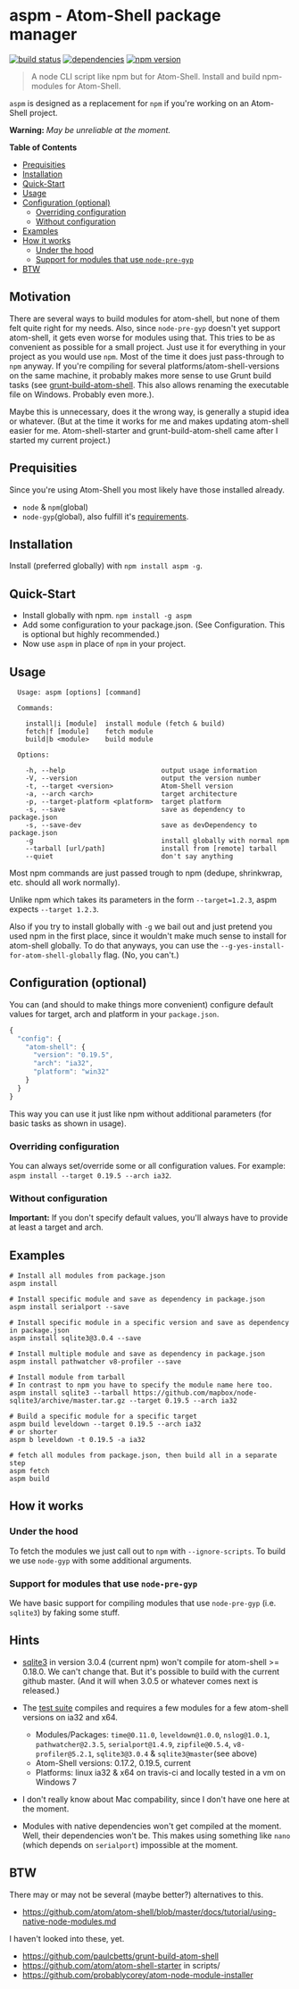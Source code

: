 # aspm - Atom-Shell package manager
[![build status](http://img.shields.io/travis/bwin/aspm/master.svg?style=flat-square)](https://travis-ci.org/bwin/aspm)
[![dependencies](http://img.shields.io/david/bwin/aspm.svg?style=flat-square)](https://david-dm.org/bwin/aspm)
[![npm version](http://img.shields.io/npm/v/aspm.svg?style=flat-square)](https://npmjs.org/package/aspm)

> A node CLI script like npm but for Atom-Shell. Install and build npm-modules for Atom-Shell.

`aspm` is designed as a replacement for `npm` if you're working on an Atom-Shell project.

**Warning:** *May be unreliable at the moment.*

**Table of Contents**
- [Prequisities](#prequisities)
- [Installation](#installation)
- [Quick-Start](#quick-start)
- [Usage](#usage)
- [Configuration (optional)](#configuration-optional)
  - [Overriding configuration](#overriding-configuration)
  - [Without configuration](#without-configuration)
- [Examples](#examples)
- [How it works](#how-it-works)
  - [Under the hood](#under-the-hood)
  - [Support for modules that use `node-pre-gyp`](#support-for-modules-that-use-node-pre-gyp)
- [BTW](#btw)

## Motivation
There are several ways to build modules for atom-shell, but none of them felt quite right for my needs. Also, since `node-pre-gyp` doesn't yet support atom-shell, it gets even worse for modules using that.
This tries to be as convenient as possible for a small project. Just use it for everything in your project as you would use `npm`. Most of the time it does just pass-through to `npm` anyway.
If you're compiling for several platforms/atom-shell-versions on the same machine, it probably makes more sense to use Grunt build tasks (see [grunt-build-atom-shell](https://github.com/paulcbetts/grunt-build-atom-shell). This also allows renaming the executable file on Windows. Probably even more.).

Maybe this is unnecessary, does it the wrong way, is generally a stupid idea or whatever. (But at the time it works for me and makes updating atom-shell easier for me. Atom-shell-starter and grunt-build-atom-shell came after I started my current project.)

## Prequisities
Since you're using Atom-Shell you most likely have those installed already.
- `node` & `npm`(global)
- `node-gyp`(global), also fulfill it's [requirements](https://github.com/TooTallNate/node-gyp#installation).

## Installation
Install (preferred globally) with `npm install aspm -g`.

## Quick-Start
- Install globally with npm. `npm install -g aspm`
- Add some configuration to your package.json. (See Configuration. This is optional but highly recommended.)
- Now use `aspm` in place of `npm` in your project.

## Usage
```
  Usage: aspm [options] [command]

  Commands:

    install|i [module]  install module (fetch & build)
    fetch|f [module]    fetch module
    build|b <module>    build module

  Options:

    -h, --help                        output usage information
    -V, --version                     output the version number
    -t, --target <version>            Atom-Shell version
    -a, --arch <arch>                 target architecture
    -p, --target-platform <platform>  target platform
    -s, --save                        save as dependency to package.json
    -s, --save-dev                    save as devDependency to package.json
    -g                                install globally with normal npm
    --tarball [url/path]              install from [remote] tarball
    --quiet                           don't say anything
```

Most npm commands are just passed trough to npm (dedupe, shrinkwrap, etc. should all work normally).

Unlike npm which takes its parameters in the form `--target=1.2.3`, aspm expects `--target 1.2.3`.

Also if you try to install globally with `-g` we bail out and just pretend you used npm in the first place, since it wouldn't make much sense to install for atom-shell globally.
To do that anyways, you can use the `--g-yes-install-for-atom-shell-globally` flag. (No, you can't.)

## Configuration (optional)
You can (and should to make things more convenient) configure default values for target, arch and platform in your `package.json`.
```js
{
  "config": {
    "atom-shell": {
      "version": "0.19.5",
      "arch": "ia32",
      "platform": "win32"
    }
  }
}
```
This way you can use it just like npm without additional parameters (for basic tasks as shown in usage).

### Overriding configuration
You can always set/override some or all configuration values. For example: `aspm install --target 0.19.5 --arch ia32`.

### Without configuration
**Important:** If you don't specify default values, you'll always have to provide at least a target and arch.

## Examples
```
# Install all modules from package.json
aspm install

# Install specific module and save as dependency in package.json
aspm install serialport --save

# Install specific module in a specific version and save as dependency in package.json
aspm install sqlite3@3.0.4 --save

# Install multiple module and save as dependency in package.json
aspm install pathwatcher v8-profiler --save

# Install module from tarball
# In contrast to npm you have to specify the module name here too.
aspm install sqlite3 --tarball https://github.com/mapbox/node-sqlite3/archive/master.tar.gz --target 0.19.5 --arch ia32

# Build a specific module for a specific target
aspm build leveldown --target 0.19.5 --arch ia32
# or shorter
aspm b leveldown -t 0.19.5 -a ia32

# fetch all modules from package.json, then build all in a separate step
aspm fetch
aspm build
```

## How it works

### Under the hood
To fetch the modules we just call out to `npm` with `--ignore-scripts`. To build we use `node-gyp` with some additional arguments.

### Support for modules that use `node-pre-gyp`
We have basic support for compiling modules that use `node-pre-gyp` (i.e. `sqlite3`) by faking some stuff.

## Hints
- [sqlite3]() in version 3.0.4 (current npm) won't compile for atom-shell >= 0.18.0. We can't change that. But it's possible to build with the current github master. (And it will when 3.0.5 or whatever comes next is released.)
- The [test suite](https://travis-ci.org/bwin/aspm) compiles and requires a few modules for a few atom-shell versions on ia32 and x64.
  - Modules/Packages: `time@0.11.0`, `leveldown@1.0.0`, `nslog@1.0.1`, `pathwatcher@2.3.5`, `serialport@1.4.9`, `zipfile@0.5.4`, `v8-profiler@5.2.1`, `sqlite3@3.0.4` & `sqlite3@master`(see above)
  - Atom-Shell versions: 0.17.2, 0.19.5, current
  - Platforms: linux ia32 & x64 on travis-ci and locally tested in a vm on Windows 7

- I don't really know about Mac compability, since I don't have one here at the moment.
- Modules with native dependencies won't get compiled at the moment. Well, their dependencies won't be. This makes using something like `nano` (which depends on `serialport`) impossible at the moment.

## BTW
There may or may not be several (maybe better?) alternatives to this.
- https://github.com/atom/atom-shell/blob/master/docs/tutorial/using-native-node-modules.md

I haven't looked into these, yet.
- https://github.com/paulcbetts/grunt-build-atom-shell
- https://github.com/atom/atom-shell-starter in scripts/
- https://github.com/probablycorey/atom-node-module-installer